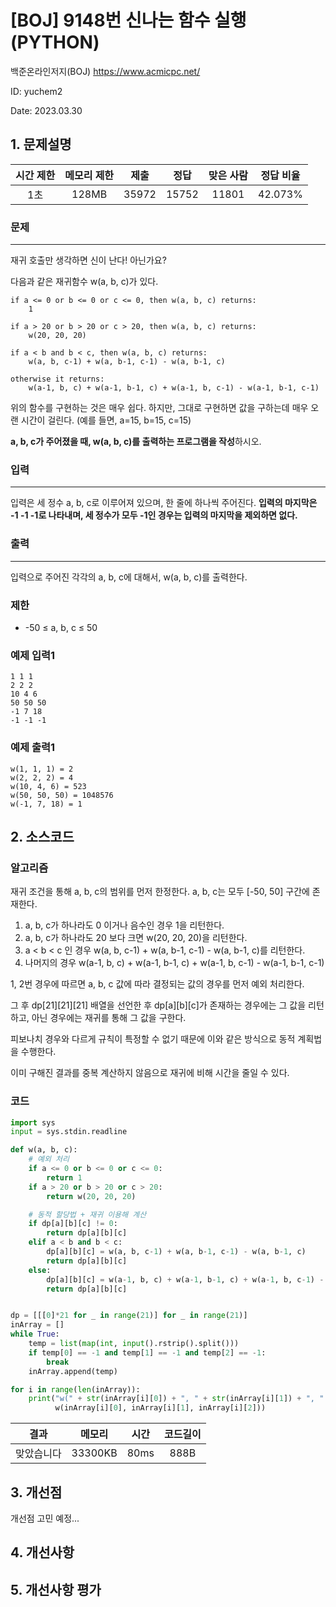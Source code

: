 # [BOJ] 9148번 신나는 함수 실행 (PYTHON)
백준온라인저지(BOJ) https://www.acmicpc.net/

ID: yuchem2

Date: 2023.03.30

## 1. 문제설명
| 시간 제한 | 메모리 제한 | 제출  | 정답 | 맞은 사람 | 정답 비율 |
| :---: | :---: | :---: | :---: | :---: | :---: |
|  1초  |  128MB  | 35972 | 15752 | 11801 | 42.073%  |

### 문제
---
재귀 호출만 생각하면 신이 난다! 아닌가요?

다음과 같은 재귀함수 w(a, b, c)가 있다.
```
if a <= 0 or b <= 0 or c <= 0, then w(a, b, c) returns:
    1

if a > 20 or b > 20 or c > 20, then w(a, b, c) returns:
    w(20, 20, 20)

if a < b and b < c, then w(a, b, c) returns:
    w(a, b, c-1) + w(a, b-1, c-1) - w(a, b-1, c)

otherwise it returns:
    w(a-1, b, c) + w(a-1, b-1, c) + w(a-1, b, c-1) - w(a-1, b-1, c-1)
```
위의 함수를 구현하는 것은 매우 쉽다. 하지만, 그대로 구현하면 값을 구하는데 매우 오랜 시간이 걸린다. (예를 들면, a=15, b=15, c=15)

**a, b, c가 주어졌을 때, w(a, b, c)를 출력하는 프로그램을 작성**하시오.

### 입력
---
입력은 세 정수 a, b, c로 이루어져 있으며, 한 줄에 하나씩 주어진다. **입력의 마지막은 -1 -1 -1로 나타내며, 세 정수가 모두 -1인 경우는 입력의 마지막을 제외하면 없다.**

### 출력
---
입력으로 주어진 각각의 a, b, c에 대해서, w(a, b, c)를 출력한다.

### 제한
+ -50 ≤ a, b, c ≤ 50

### 예제 입력1
```
1 1 1
2 2 2
10 4 6
50 50 50
-1 7 18
-1 -1 -1
```
### 예제 출력1
```
w(1, 1, 1) = 2
w(2, 2, 2) = 4
w(10, 4, 6) = 523
w(50, 50, 50) = 1048576
w(-1, 7, 18) = 1
```

## 2. 소스코드

### 알고리즘
재귀 조건을 통해 a, b, c의 범위를 먼저 한정한다. a, b, c는 모두 [-50, 50] 구간에 존재한다.

1. a, b, c가 하나라도 0 이거나 음수인 경우 1을 리턴한다.
2. a, b, c가 하나라도 20 보다 크면 w(20, 20, 20)을 리턴한다.
3. a < b < c 인 경우 w(a, b, c-1) + w(a, b-1, c-1) - w(a, b-1, c)를 리턴한다.
4. 나머지의 경우 w(a-1, b, c) + w(a-1, b-1, c) + w(a-1, b, c-1) - w(a-1, b-1, c-1)

1, 2번 경우에 따르면 a, b, c 값에 따라 결정되는 값의 경우를 먼저 예외 처리한다. 

그 후 dp[21][21][21] 배열을 선언한 후 dp[a][b][c]가 존재하는 경우에는 그 값을 리턴하고, 아닌 경우에는 재귀를 통해 그 값을 구한다. 

피보나치 경우와 다르게 규칙이 특정할 수 없기 때문에 이와 같은 방식으로 동적 계획법을 수행한다. 

이미 구해진 결과를 중복 계산하지 않음으로 재귀에 비해 시간을 줄일 수 있다. 

### 코드
```Python
import sys
input = sys.stdin.readline

def w(a, b, c):
    # 예외 처리
    if a <= 0 or b <= 0 or c <= 0:
        return 1
    if a > 20 or b > 20 or c > 20:
        return w(20, 20, 20)

    # 동적 할당법 + 재귀 이용해 계산
    if dp[a][b][c] != 0:
        return dp[a][b][c]
    elif a < b and b < c:
        dp[a][b][c] = w(a, b, c-1) + w(a, b-1, c-1) - w(a, b-1, c)
        return dp[a][b][c]
    else:
        dp[a][b][c] = w(a-1, b, c) + w(a-1, b-1, c) + w(a-1, b, c-1) - w(a-1, b-1, c-1)
        return dp[a][b][c]


dp = [[[0]*21 for _ in range(21)] for _ in range(21)]
inArray = []
while True:
    temp = list(map(int, input().rstrip().split()))
    if temp[0] == -1 and temp[1] == -1 and temp[2] == -1:
        break
    inArray.append(temp)

for i in range(len(inArray)):
    print("w(" + str(inArray[i][0]) + ", " + str(inArray[i][1]) + ", " + str(inArray[i][2]) + ") =",
          w(inArray[i][0], inArray[i][1], inArray[i][2]))
```
| 결과 | 메모리 | 시간 | 코드길이 |
|:---:|:-----: | :---: | :----: |
| 맞았습니다 | 33300KB | 80ms | 888B |


## 3. 개선점

개선점 고민 예정...

## 4. 개선사항

## 5. 개선사항 평가


